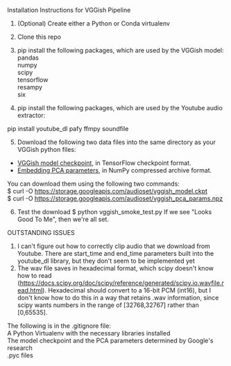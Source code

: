 Installation Instructions for VGGish Pipeline

1) (Optional) Create either a Python or Conda virtualenv  
2) Clone this repo  
3) pip install the following packages, which are used by the VGGish model:  
pandas  
numpy  
scipy  
tensorflow  
resampy  
six  

4) pip install the following packages, which are used by the Youtube audio extractor:  

  pip install youtube_dl pafy ffmpy soundfile

5) Download the following two data files into the same directory as your VGGish python files:

* [VGGish model checkpoint](https://storage.googleapis.com/audioset/vggish_model.ckpt),
  in TensorFlow checkpoint format.
* [Embedding PCA parameters](https://storage.googleapis.com/audioset/vggish_pca_params.npz),
  in NumPy compressed archive format.

You can download them using the following two commands:  
$ curl -O https://storage.googleapis.com/audioset/vggish_model.ckpt  
$ curl -O https://storage.googleapis.com/audioset/vggish_pca_params.npz  

6) Test the download
$ python vggish_smoke_test.py
If we see "Looks Good To Me", then we're all set.

OUTSTANDING ISSUES  

1) I can't figure out how to correctly clip audio that we download from Youtube. There are start_time and end_time parameters built into the youtube_dl library, but they don't seem to be implemented yet  
2) The wav file saves in hexadecimal format, which scipy doesn't know how to read (https://docs.scipy.org/doc/scipy/reference/generated/scipy.io.wavfile.read.html). Hexadecimal should convert to a 16-bit PCM (int16), but I don't know how to do this in a way that retains .wav information, since scipy wants numbers in the range of [32768,32767] rather than [0,65535].

The following is in the .gitignore file:  
A Python Virtualenv with the necessary libraries installed  
The model checkpoint and the PCA parameters determined by Google's research  
.pyc files    

